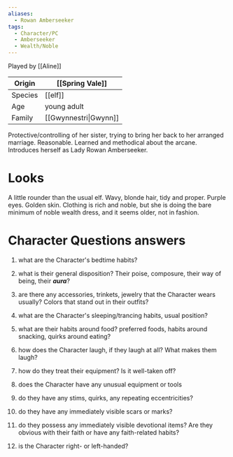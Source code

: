 ```yaml
---
aliases:
  - Rowan Amberseeker
tags:
  - Character/PC
  - Amberseeker
  - Wealth/Noble
---
```

Played by [[Aline]]

| Origin  | [[Spring Vale]]       |
| ------- | --------------------- |
| Species | [[elf]]               |
| Age     | young adult           |
| Family  | [[Gwynnestri\|Gwynn]] |

Protective/controlling of her sister, trying to bring her back to her arranged marriage. Reasonable. Learned and methodical about the arcane. 
Introduces herself as Lady Rowan Amberseeker.
# Looks
A little rounder than the usual elf. Wavy, blonde hair, tidy and proper. Purple eyes. Golden skin.
Clothing is rich and noble, but she is doing the bare minimum of noble wealth dress, and it seems older, not in fashion. 
# Character Questions answers
1. what are the Character's bedtime habits?

2. what is their general disposition? Their poise, composure, their way of being, their ***aura***?

3. are there any accessories, trinkets, jewelry that the Character wears usually? Colors that stand out in their outfits?

4. what are the Character's sleeping/trancing habits, usual position?

5. what are their habits around food? preferred foods, habits around snacking, quirks around eating?

6. how does the Character laugh, if they laugh at all? What makes them laugh?

7. how do they treat their equipment? Is it well-taken off?

8. does the Character have any unusual equipment or tools

9. do they have any stims, quirks, any repeating eccentricities?

10. do they have any immediately visible scars or marks?

11. do they possess any immediately visible devotional items? Are they obvious with their faith or have any faith-related habits?

12. is the Character right- or left-handed?
